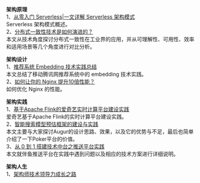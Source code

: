 **架构原理**  
1、[从零入门 Serverless|一文详解 Serverless 架构模式](https://mp.weixin.qq.com/s/CnW1Ke-Wo3SCMN3sh-QniA)  
Serverless 架构模式概述。  
2、[分布式一致性技术是如何演进的？](https://mp.weixin.qq.com/s/KSpsa1viYz9K_-DYYQkmKA)  
本文从技术角度探讨分布式一致性在工业界的应用，并从可理解性、可用性、效率和适用场景等几个角度进行对比分析。  

**架构设计**  
1、[推荐系统 Embedding 技术实践总结](https://mp.weixin.qq.com/s/7DXVrJUU-PvKiQnipJKVtw)  
本文总结了移动腾讯网推荐系统中的 embedding 技术实践。   
2、[如何让你的 Nginx 提升10倍性能？](https://mp.weixin.qq.com/s/bypjxUNIFBtQnol9OyGrvw)  
如何优化 Nginx 的性能。  

**架构实践**  
1、[基于Apache Flink的爱奇艺实时计算平台建设实践](https://mp.weixin.qq.com/s/FUmjMsflfiC0_xUNGdWWaQ)  
爱奇艺基于Apache Flink的实时计算平台建设实践。  
2、[智能搜索模型预估框架的建设与实践](https://mp.weixin.qq.com/s/eONsdn_wZqP4TECbBJjRaA)  
本文主要与大家探讨Augur的设计思路、效果，以及它的优势与不足，最后也简单介绍了一下Poker平台的价值。  
3、[从 0 到 1 搭建技术中台之推送平台实践](https://mp.weixin.qq.com/s/PtLIkGu6chE55V6bLBWqpQ)  
本文就伴鱼推送平台在实践中遇到问题以及相应的技术方案进行详细说明。  

**架构人生**  
1、[架构师技术领导力成长之路](https://mp.weixin.qq.com/s/z_yEORPlpJkEy3E1-IoxxA)  
